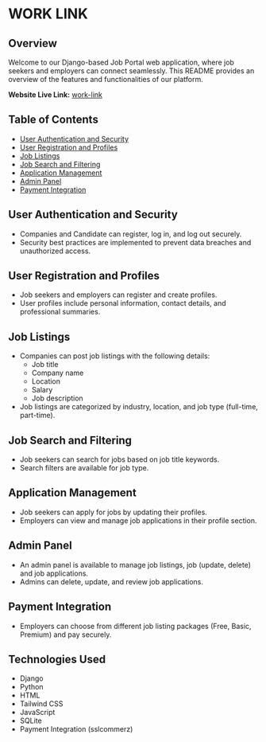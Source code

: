 # WORK LINK

## Overview
Welcome to our Django-based Job Portal web application, where job seekers and employers can connect seamlessly. This README provides an overview of the features and functionalities of our platform.

**Website Live Link:** [work-link](http://umarfaruk22.pythonanywhere.com/)

## Table of Contents
- [User Authentication and Security](#user-authentication-and-security)
- [User Registration and Profiles](#user-registration-and-profiles)
- [Job Listings](#job-listings)
- [Job Search and Filtering](#job-search-and-filtering)
- [Application Management](#application-management)
- [Admin Panel](#admin-panel)
- [Payment Integration](#payment-integration)

## User Authentication and Security

- Companies and Candidate can register, log in, and log out securely.
- Security best practices are implemented to prevent data breaches and unauthorized access.

## User Registration and Profiles

- Job seekers and employers can register and create profiles.
- User profiles include personal information, contact details, and professional summaries.

## Job Listings

- Companies can post job listings with the following details:
  - Job title
  - Company name
  - Location
  - Salary
  - Job description
- Job listings are categorized by industry, location, and job type (full-time, part-time).

## Job Search and Filtering

- Job seekers can search for jobs based on job title keywords.
- Search filters are available for job type.

## Application Management

- Job seekers can apply for jobs by updating their profiles.
- Employers can view and manage job applications in their profile section.

## Admin Panel

- An admin panel is available to manage job listings, job (update, delete) and job applications.
- Admins can delete, update, and review job applications.

## Payment Integration

- Employers can choose from different job listing packages (Free, Basic, Premium) and pay securely.

## Technologies Used

- Django
- Python
- HTML
- Tailwind CSS
- JavaScript
- SQLite
- Payment Integration (sslcommerz)

